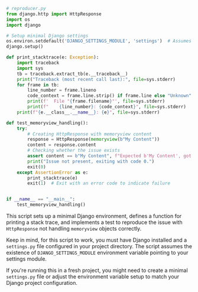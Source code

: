 ```python
# reproducer.py
from django.http import HttpResponse
import os
import django

# Setup minimal Django settings
os.environ.setdefault('DJANGO_SETTINGS_MODULE', 'settings')  # Assumes an existing settings.py file
django.setup()

def print_stacktrace(e: Exception):
    import traceback
    import sys
    tb = traceback.extract_tb(e.__traceback__)
    print("Traceback (most recent call last):", file=sys.stderr)
    for frame in tb:
        line_number = frame.lineno
        code_context = frame.line.strip() if frame.line else "Unknown"
        print(f'  File "{frame.filename}"', file=sys.stderr)
        print(f"    {line_number}: {code_context}", file=sys.stderr)
    print(f"{e.__class__.__name__}: {e}", file=sys.stderr)

def test_memoryview_handling():
    try:
        # Creating HttpResponse with memoryview content
        response = HttpResponse(memoryview(b"My Content"))
        content = response.content
        # Checking whether the issue exists
        assert content == b"My Content", f"Expected b'My Content', got {content}"
        print("Issue not present, exiting with code 0.")
        exit(0)
    except AssertionError as e:
        print_stacktrace(e)
        exit(1)  # Exit with an error code to indicate failure


if __name__ == "__main__":
    test_memoryview_handling()
```

This script sets up a minimal Django environment, defines a function for printing a stack trace, and implements a test to reproduce the issue with `HttpResponse` not handling `memoryview` objects correctly.

Keep in mind, for this script to work, you must have Django installed and a `settings.py` file configured in your project directory. The script assumes the existence of `DJANGO_SETTINGS_MODULE` environment variable pointing to your settings module. 

If you're running this in a fresh project, you might need to create a minimal `settings.py` file or adjust the environment variable setup to match your Django project configuration.